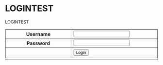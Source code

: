 # LOGINTEST
LOGINTEST
<?php require_once('Connections/kuupfaa.php'); ?>
<?php
if (!function_exists("GetSQLValueString")) {
function GetSQLValueString($theValue, $theType, $theDefinedValue = "", $theNotDefinedValue = "") 
{
  if (PHP_VERSION < 6) {
    $theValue = get_magic_quotes_gpc() ? stripslashes($theValue) : $theValue;
  }

  $theValue = function_exists("mysql_real_escape_string") ? mysql_real_escape_string($theValue) : mysql_escape_string($theValue);

  switch ($theType) {
    case "text":
      $theValue = ($theValue != "") ? "'" . $theValue . "'" : "NULL";
      break;    
    case "long":
    case "int":
      $theValue = ($theValue != "") ? intval($theValue) : "NULL";
      break;
    case "double":
      $theValue = ($theValue != "") ? doubleval($theValue) : "NULL";
      break;
    case "date":
      $theValue = ($theValue != "") ? "'" . $theValue . "'" : "NULL";
      break;
    case "defined":
      $theValue = ($theValue != "") ? $theDefinedValue : $theNotDefinedValue;
      break;
  }
  return $theValue;
}
}
?>
<?php
// *** Validate request to login to this site.
if (!isset($_SESSION)) {
  session_start();
}

$loginFormAction = $_SERVER['PHP_SELF'];
if (isset($_GET['accesscheck'])) {
  $_SESSION['PrevUrl'] = $_GET['accesscheck'];
}

if (isset($_POST['texrUser'])) {
  $loginUsername=$_POST['texrUser'];
  $password=md5($_POST['textPass']);
  $MM_fldUserAuthorization = "";
  $MM_redirectLoginSuccess = "MD5.php";
  $MM_redirectLoginFailed = "erroe.php";
  $MM_redirecttoReferrer = false;
  mysql_select_db($database_kuupfaa, $kuupfaa);
  
  $LoginRS__query=sprintf("SELECT Username, password FROM `user` WHERE Username=%s AND password=%s",
    GetSQLValueString($loginUsername, "text"), GetSQLValueString($password, "text")); 
   
  $LoginRS = mysql_query($LoginRS__query, $kuupfaa) or die(mysql_error());
  $loginFoundUser = mysql_num_rows($LoginRS);
  if ($loginFoundUser) {
     $loginStrGroup = "";
    
    //declare two session variables and assign them
    $_SESSION['MM_Username'] = $loginUsername;
    $_SESSION['MM_UserGroup'] = $loginStrGroup;	      

    if (isset($_SESSION['PrevUrl']) && false) {
      $MM_redirectLoginSuccess = $_SESSION['PrevUrl'];	
    }
    header("Location: " . $MM_redirectLoginSuccess );
  }
  else {
    header("Location: ". $MM_redirectLoginFailed );
  }
}
?>
<form name="form1" method="POST" action="<?php echo $loginFormAction; ?>">
  <table width="447" height="101" border="1">
    <tr>
      <th width="208" height="30">Username</th>
      <td width="274"><label>
        <input type="text" name="texrUser" id="texrUser">
      </label></td>
    </tr>
    <tr>
      <th height="27">Password</th>
      <td><label>
        <input type="password" name="textPass" id="textPass">
      </label></td>
    </tr>
    <tr>
      <td height="34">&nbsp;</td>
      <td><label>
        <input type="submit" name="btnlogin" id="button" value="Login">
      </label></td>
    </tr>
  </table>
</form>
